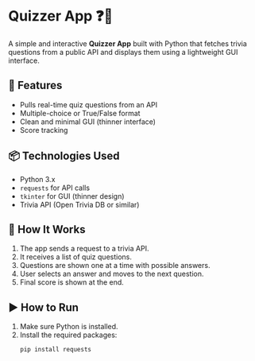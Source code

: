 # Quizzer App ❓🧠

A simple and interactive **Quizzer App** built with Python that fetches trivia questions from a public API and displays them using a lightweight GUI interface.

## 🚀 Features
- Pulls real-time quiz questions from an API
- Multiple-choice or True/False format
- Clean and minimal GUI (thinner interface)
- Score tracking

## 📦 Technologies Used
- Python 3.x
- `requests` for API calls
- `tkinter` for GUI (thinner design)
- Trivia API (Open Trivia DB or similar)

## 🎯 How It Works
1. The app sends a request to a trivia API.
2. It receives a list of quiz questions.
3. Questions are shown one at a time with possible answers.
4. User selects an answer and moves to the next question.
5. Final score is shown at the end.

## ▶️ How to Run

1. Make sure Python is installed.
2. Install the required packages:
   ```bash
   pip install requests
